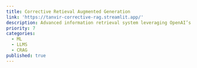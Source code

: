 ```yaml
---
title: Corrective Retieval Augmented Generation
link: 'https://tanvir-corrective-rag.streamlit.app/'
description: Advanced information retrieval system leveraging OpenAI’s GPT models, integrating LangGraph for pipeline orchestration and ChromaDB for vector search and storage 
priority: 7
categories:
  - ML
  - LLMS
  - CRAG
published: true
---
```

